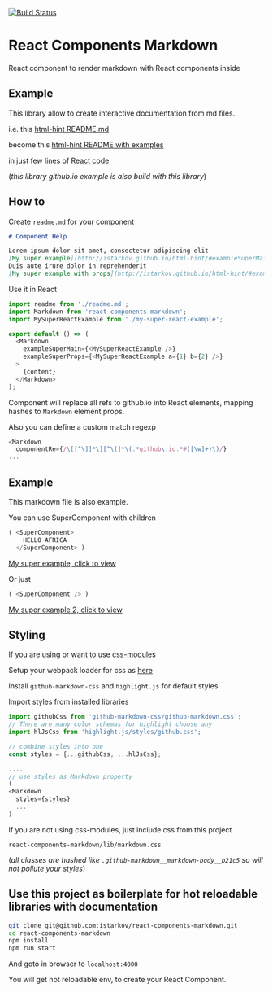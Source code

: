[![Build Status](https://travis-ci.org/istarkov/react-components-markdown.svg?branch=master)](https://travis-ci.org/istarkov/react-components-markdown)

# React Components Markdown

React component to render markdown with React components inside

## Example

This library allow to create interactive documentation from md files.

i.e. this [html-hint README.md](https://github.com/istarkov/html-hint/blob/master/README.md)

become this [html-hint README with examples](http://istarkov.github.io/html-hint/)

in just few lines of [React code](https://github.com/istarkov/html-hint/blob/master/example/components/Page.js#L15-L32)

(_this library github.io example is also build with this library_)

## How to

Create `readme.md` for your component

```md
# Component Help

Lorem ipsum dolor sit amet, consectetur adipiscing elit
[My super example](http://istarkov.github.io/html-hint/#exampleSuperMain)
Duis aute irure dolor in reprehenderit
[My super example with props](http://istarkov.github.io/html-hint/#exampleSuperProps)
```

Use it in React

```javascript
import readme from './readme.md';
import Markdown from 'react-components-markdown';
import MySuperReactExample from './my-super-react-example';

export default () => (
  <Markdown
    exampleSuperMain={<MySuperReactExample />}
    exampleSuperProps={<MySuperReactExample a={1} b={2} />}
  >
    {content}
  </Markdown>
);
```

Component will replace all refs to github.io into React elements,
mapping hashes to `Markdown` element props.

Also you can define a custom match regexp

```javascript
<Markdown
  componentRe={/\[[^\]]*\][^\(]*\(.*github\.io.*#([\w]+)\)/}
...  
```

## Example

This markdown file is also example.

You can use SuperComponent with children

```javascript
( <SuperComponent>
    HELLO AFRICA
  </SuperComponent> )
```

[My super example, click to view](http://istarkov.github.io/react-components-markdown/#exampleMain)

Or just

```javascript
( <SuperComponent /> )
```

[My super example 2, click to view](http://istarkov.github.io/react-components-markdown/#exampleSecondary)


## Styling

If you are using or want to use [css-modules](https://github.com/css-modules/css-modules)

Setup your webpack loader for css as [here](https://github.com/istarkov/react-components-markdown/blob/master/config/loaders.js#L38-L44)

Install `github-markdown-css` and `highlight.js` for default styles.

Import styles from installed libraries

```javascript
import githubCss from 'github-markdown-css/github-markdown.css';
// There are many color schemas for highlight choose any
import hlJsCss from 'highlight.js/styles/github.css';

// combine styles into one
const styles = {...githubCss, ...hlJsCss};

....
// use styles as Markdown property
(
<Markdown
  styles={styles}
  ...
)

```

If you are not using css-modules, just include css from this project

`react-components-markdown/lib/markdown.css`

(_all classes are hashed like `.github-markdown__markdown-body__b21c5` so
will not pollute your styles_)

## Use this project as boilerplate for hot reloadable libraries with documentation

```bash
git clone git@github.com:istarkov/react-components-markdown.git
cd react-components-markdown
npm install
npm run start
```

And goto in browser to `localhost:4000`

You will get hot reloadable env, to create your React Component.
